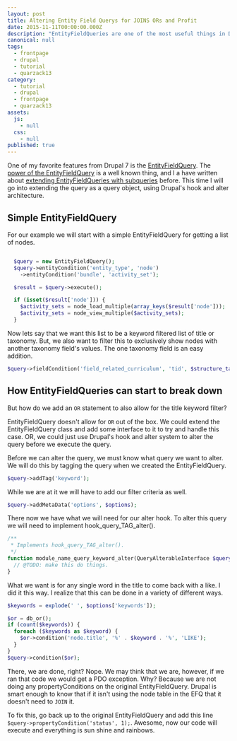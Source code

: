 ```yaml
---
layout: post
title: Altering Entity Field Querys for JOINS ORs and Profit
date: 2015-11-11T00:00:00.000Z
description: "EntityFieldQueries are one of the most useful things in Drupal 7, using tags we can get around some of the limitations of using them."
canonical: null
tags: 
  - frontpage
  - drupal
  - tutorial
  - quarzack13
category: 
  - tutorial
  - drupal
  - frontpage
  - quarzack13
assets: 
  js: 
    - null
  css: 
    - null
published: true
---
```




One of my favorite features from Drupal 7 is the [EntityFieldQuery](https://api.drupal.org/api/drupal/includes!entity.inc/class/EntityFieldQuery/7). The [power of the EntityFieldQuery](https://www.phase2technology.com/blog/building-energy-gov-without-views/) is a well known thing, and I a have written about [extending EntityFieldQueries with subqueries](https://www.frobiovox.com/posts/2015/06/10/need-a-join-in-an-entityfieldquery--how-about-a-subquery.html) before. This time I will go into extending the query as a query object, using Drupal's hook and alter architecture.

## Simple EntityFieldQuery

For our example we will start with a simple EntityFieldQuery for getting a list of nodes.

```php

  $query = new EntityFieldQuery();
  $query->entityCondition('entity_type', 'node')
    ->entityCondition('bundle', 'activity_set');

  $result = $query->execute();

  if (isset($result['node'])) {
    $activity_sets = node_load_multiple(array_keys($result['node']));
    $activity_sets = node_view_multiple($activity_sets);
  }
```

Now lets say that we want this list to be a keyword filtered list of title or taxonomy. But, we also want to filter this to exclusively show nodes with another taxonomy field's values. The one taxonomy field is an easy addition.

```php
$query->fieldCondition('field_related_curriculum', 'tid', $structure_taxonomy, 'IN');
```

## How EntityFieldQueries can start to break down

But how do we add an ```OR``` statement to also allow for the title keyword filter?

EntityFieldQuery doesn't allow for ```OR``` out of the box. We could extend the EntityFieldQuery class and add some interface to it to try and handle this case. OR, we could just use Drupal's hook and alter system to alter the query before we execute the query.

Before we can alter the query, we must know what query we want to alter. We will do this by tagging the query when we created the EntityFieldQuery.

```php
$query->addTag('keyword');
```

While we are at it we will have to add our filter criteria as well.

```php
$query->addMetaData('options', $options);
```

There now we have what we will need for our alter hook. To alter this query we will need to implement hook_query_TAG_alter().

```php
/**
 * Implements hook_query_TAG_alter().
 */
function module_name_query_keyword_alter(QueryAlterableInterface $query) {
  // @TODO: make this do things.
}
```

What we want is for any single word in the title to come back with a like. I did it this way. I realize that this can be done in a variety of different ways.

```php
$keywords = explode(' ', $options['keywords']);

$or = db_or();
if (count($keywords)) {
  foreach ($keywords as $keyword) {
    $or->condition('node.title', '%' . $keyword . '%', 'LIKE');
  }
}
$query->condition($or);
```

There, we are done, right? Nope. We may think that we are, however, if we ran that code we would get a PDO exception. Why? Because we are not doing any propertyConditions on the original EntityFieldQuery. Drupal is smart enough to know that if it isn't using the node table in the EFQ that it doesn't need to ```JOIN``` it.

To fix this, go back up to the original EntityFieldQuery and add this line ```$query->propertyCondition('status', 1);```. Awesome, now our code will execute and everything is sun shine and rainbows.

